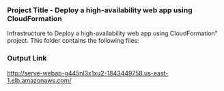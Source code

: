 ### Project Title - Deploy a high-availability web app using CloudFormation
Infrastructure to Deploy a high-availability web app using CloudFormation" project. This folder contains the following files:

### Output Link
http://serve-webap-g445nl3x1xu2-1843449758.us-east-1.elb.amazonaws.com/
